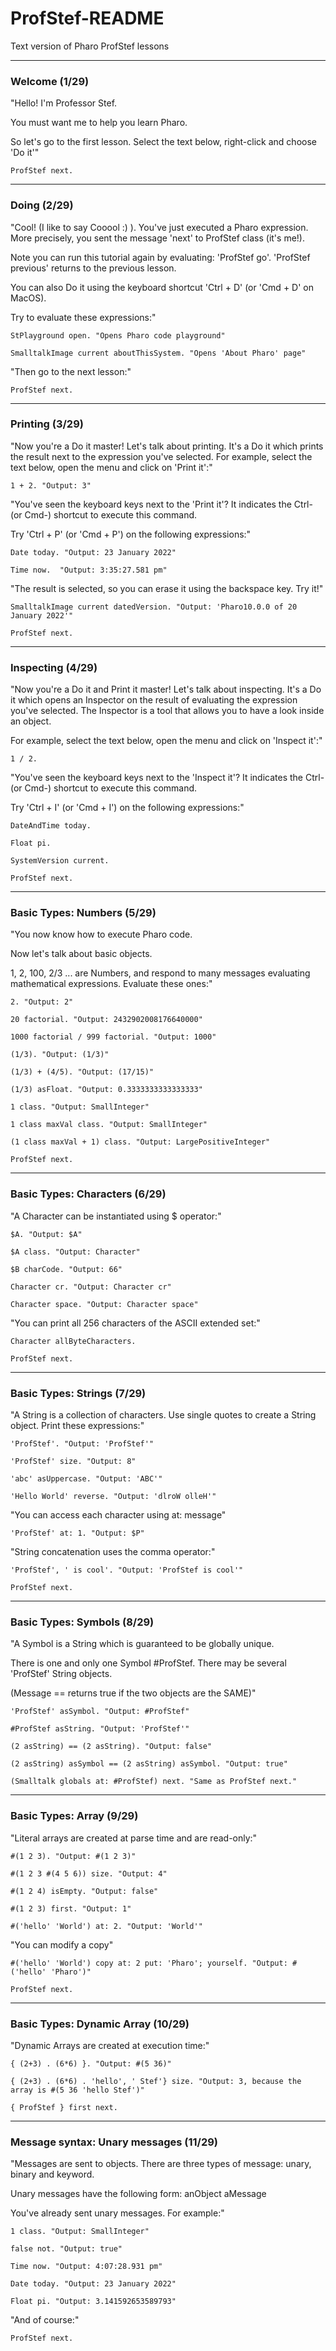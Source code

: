 # ProfStef-README
Text version of Pharo ProfStef lessons

---
### Welcome (1/29)

"Hello! I'm Professor Stef.

You must want me to help you learn Pharo.

So let's go to the first lesson. Select the text below, right-click and choose 'Do it'"

```smalltalk
ProfStef next.
```
---
### Doing (2/29)
"Cool! (I like to say Cooool :) ). You've just executed a Pharo expression. More precisely, you sent the message 'next' to ProfStef class (it's me!).

Note you can run this tutorial again by evaluating: 'ProfStef go'. 
'ProfStef previous' returns to the previous lesson.

You can also Do it using the keyboard shortcut 'Ctrl + D' (or 'Cmd + D' on MacOS). 

Try to evaluate these expressions:"

```smalltalk
StPlayground open. "Opens Pharo code playground"
```
```smalltalk
SmalltalkImage current aboutThisSystem. "Opens 'About Pharo' page"
```

"Then go to the next lesson:"

```smalltalk
ProfStef next.
```
---
### Printing (3/29)
"Now you're a Do it master! Let's talk about printing. It's a Do it which prints the result next to the expression you've selected.
For example, select the text below, open the menu and click on 'Print it':"

```smalltalk
1 + 2. "Output: 3"
```

"You've seen the keyboard keys next to the 'Print it'? It indicates the Ctrl- (or Cmd-) shortcut to execute this command.

Try 'Ctrl + P' (or 'Cmd + P') on the following expressions:"

```smalltalk
Date today. "Output: 23 January 2022"
```

```smalltalk
Time now.  "Output: 3:35:27.581 pm"
```

"The result is selected, so you can erase it using the backspace key. Try it!"

```smalltalk
SmalltalkImage current datedVersion. "Output: 'Pharo10.0.0 of 20 January 2022'"
```

```smalltalk
ProfStef next.
```
---
### Inspecting (4/29)
"Now you're a Do it and Print it master! Let's talk about inspecting. It's a Do it which opens an Inspector on the result of evaluating the expression you've selected. 
The Inspector is a tool that allows you to have a look inside an object.

For example, select the text below, open the menu and click on 'Inspect it':"

```smalltalk
1 / 2.
```

"You've seen the keyboard keys next to the 'Inspect it'? It indicates the Ctrl- (or Cmd-) shortcut to execute this command.

Try 'Ctrl + I' (or 'Cmd + I') on the following expressions:"

```smalltalk
DateAndTime today.
```
```smalltalk
Float pi.
```
```smalltalk
SystemVersion current.
```
```smalltalk
ProfStef next.
```
---
### Basic Types: Numbers (5/29)
"You now know how to execute Pharo code. 

Now let's talk about basic objects.

1, 2, 100, 2/3 ... are Numbers, and respond to many messages evaluating mathematical expressions.
Evaluate these ones:"
```smalltalk
2. "Output: 2"
```
```smalltalk
20 factorial. "Output: 2432902008176640000"
```
```smalltalk
1000 factorial / 999 factorial. "Output: 1000"
```
```smalltalk 
(1/3). "Output: (1/3)"
```
```smalltalk
(1/3) + (4/5). "Output: (17/15)"
```
```smalltalk
(1/3) asFloat. "Output: 0.3333333333333333"
```
```smalltalk
1 class. "Output: SmallInteger"
```
```smalltalk
1 class maxVal class. "Output: SmallInteger"
```
```smalltalk
(1 class maxVal + 1) class. "Output: LargePositiveInteger"
```
```smalltalk
ProfStef next.
```
---
### Basic Types: Characters (6/29)
"A Character can be instantiated using $ operator:"
```smalltalk
$A. "Output: $A"
```
```smalltalk
$A class. "Output: Character"
```
```smalltalk
$B charCode. "Output: 66"
```
```smalltalk
Character cr. "Output: Character cr"
```
```smalltalk
Character space. "Output: Character space"
```
"You can print all 256 characters of the ASCII extended set:"
```smalltalk
Character allByteCharacters.
```
```smalltalk
ProfStef next.
```
---
### Basic Types: Strings (7/29)
"A String is a collection of characters. Use single quotes to create a String object. Print these expressions:"
```smalltalk
'ProfStef'. "Output: 'ProfStef'"
```
```smalltalk
'ProfStef' size. "Output: 8"
```
```smalltalk
'abc' asUppercase. "Output: 'ABC'"
```
```smalltalk
'Hello World' reverse. "Output: 'dlroW olleH'"
```
"You can access each character using at: message"
```smalltalk
'ProfStef' at: 1. "Output: $P"
```
"String concatenation uses the comma operator:"
```smalltalk
'ProfStef', ' is cool'. "Output: 'ProfStef is cool'"
```
```smalltalk
ProfStef next.
```
---
### Basic Types: Symbols (8/29)
"A Symbol is a String which is guaranteed to be globally unique. 

There is one and only one Symbol #ProfStef. There may be several 'ProfStef' String objects.

(Message == returns true if the two objects are the SAME)"
```smalltalk
'ProfStef' asSymbol. "Output: #ProfStef"
```
```smalltalk
#ProfStef asString. "Output: 'ProfStef'"
```
```smalltalk
(2 asString) == (2 asString). "Output: false"
```
```smalltalk
(2 asString) asSymbol == (2 asString) asSymbol. "Output: true"
```
```smalltalk
(Smalltalk globals at: #ProfStef) next. "Same as ProfStef next."
```
---
### Basic Types: Array (9/29)
"Literal arrays are created at parse time and are read-only:"

```smalltalk
#(1 2 3). "Output: #(1 2 3)"
```
```smalltalk
#(1 2 3 #(4 5 6)) size. "Output: 4"
```
```smalltalk
#(1 2 4) isEmpty. "Output: false"
```
```smalltalk
#(1 2 3) first. "Output: 1"
```
```smalltalk
#('hello' 'World') at: 2. "Output: 'World'"
```
"You can modify a copy"
```smalltalk
#('hello' 'World') copy at: 2 put: 'Pharo'; yourself. "Output: #('hello' 'Pharo')"
```
```smalltalk
ProfStef next.
```
---
### Basic Types: Dynamic Array (10/29)
"Dynamic Arrays are created at execution time:"
```smalltalk
{ (2+3) . (6*6) }. "Output: #(5 36)"
```
```smalltalk
{ (2+3) . (6*6) . 'hello', ' Stef'} size. "Output: 3, because the array is #(5 36 'hello Stef')"
```
```smalltalk
{ ProfStef } first next.
```
---
### Message syntax: Unary messages (11/29)
"Messages are sent to objects. There are three types of message: unary, binary and keyword.

Unary messages have the following form:
    anObject aMessage 

You've already sent unary messages. For example:"

```smalltalk
1 class. "Output: SmallInteger"
```
```smalltalk
false not. "Output: true"
```
```smalltalk
Time now. "Output: 4:07:28.931 pm"
```
```smalltalk
Date today. "Output: 23 January 2022"
```
```smalltalk
Float pi. "Output: 3.141592653589793"
```
"And of course:"
```smalltalk
ProfStef next.
```
